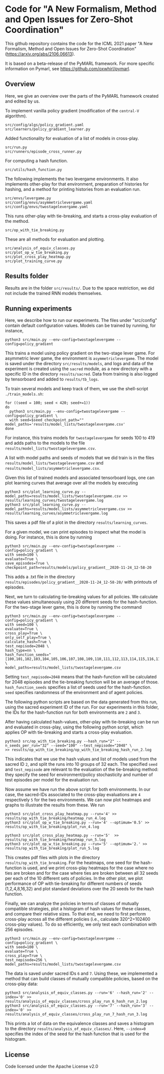# Code for "A New Formalism, Method and Open Issues for Zero-Shot Coordination"

This github repository contains the code for the ICML 2021 paper "A New Formalism, Method and Open Issues for Zero-Shot Coordination" (https://arxiv.org/abs/2106.06613).

It is based on a beta-release of the PyMARL framework. For more specific information on Pymarl, see https://github.com/oxwhirl/pymarl.


## Overview

Here, we give an overview over the parts of the PyMARL framework created and edited by us.

To implement vanilla policy gradient (modification of the `central-V` algorithm).
```
src/config/algs/policy_gradient.yaml
src/learners/policy_gradient_learner.py
```

Added functionality for evaluation of a list of models in cross-play.
```
src/run.py
src/runners/episode_cross_runner.py
```

For computing a hash function.
```
src/utils/hash_function.py
```

The following implements the two levergame environments. It also implements other-play for that environment, preparation
of histories for hashing, and 
a method for printing histories from an evaluation run.

```
src/envs/levergame.py
src/config/envs/asymmetriclevergame.yaml
src/config/envs/twostagelevergame.yaml
```

This runs other-play with tie-breaking, and starts a cross-play evaluation of the method.
```
src/op_with_tie_breaking.py
```

These are all methods for evaluation and plotting.
```
src/analysis_of_equiv_classes.py
src/plot_op_w_tie_breaking.py
src/plot_cross_play_heatmap.py
src/plot_training_curve.py
```

## Results folder

Results are in the folder `src/results/`. Due to the space restriction, we did not
include the trained RNN models themselves.

## Running experiments

Here, we describe how to run our experiments. The files under "src/config" contain default configuration values.
Models can be trained by running, for instance,

```
python3 src/main.py --env-config=twostagelevergame --config=policy_gradient
```

This trains a model using policy gradient on the two-stage lever game.
For asymmetric lever game, the environment is `asymmetriclevergame`.
The model is saved under the directory `src/results/models`, and logs and data of the experiment is created using the
`sacred` module, as a new directory with a specific ID in the directory `results/sacred`. Data from training is also
logged by tensorboard and added to `results/tb_logs`.

To train several models and keep track of them, we use the shell-script `./train_models.sh`:

```
for ((seed = 100; seed < 420; seed+=1))
do
  python3 src/main.py --env-config=twostagelevergame --config=policy_gradient \
  with seed=$seed checkpoint_path="" model_paths='results/model_lists/twostagelevergame.csv'
done
```

For instance, this trains models for  `twostagelevergame` for seeds 100 to 419 and adds paths to the models to the file
`results/model_lists/twostagelevergame.csv`.

A list with model paths and seeds of models that we did train is in the files `results/model_lists/twostagelevergame.csv`
and `results/model_lists/asymmetriclevergame.csv`.

Given this list of trained models and associated tensorboard logs, one can plot learning curves that average over all the models by executing

```
python3 src/plot_learning_curve.py --model_paths=results/model_lists/twostagelevergame.csv >> results/learning_curves/twostagelevergame.log
python3 src/plot_learning_curve.py --model_paths=results/model_lists/asymmetriclevergame.csv >> results/learning_curves/asymmetriclevergame.log
```

This saves a pdf file of a plot in the directory `results/learning_curves`.

For a given model, we can print episodes to inspect what the model is doing. For instance, this is done by running

```
python3 src/main.py --env-config=twostagelevergame --config=policy_gradient \
with seed=100 \
evaluate=True \
save_episodes=True \
checkpoint_path=results/models/policy_gradient__2020-11-24_12-58-20 
```

This adds a .txt file in the directory `results/episodes/policy_gradient__2020-11-24_12-58-20/` with printouts of episodes.

Next, we turn to calculating tie-breaking values for all policies. We calculate these values simultaneously using 20 different seeds
for the hash-function. For the two-stage lever game, this is done by running the command

```
python3 src/main.py --env-config=twostagelevergame --config=policy_gradient \
with seed=100 \
evaluate=True \
cross_play=True \
only_self_play=True \
calculate_hash=True \
test_nepisode=2048 \
hash_type=nn \
hash_function_seeds="[100,101,102,103,104,105,106,107,108,109,110,111,112,113,114,115,116,117,118,119]" \
model_paths=results/model_lists/twostagelevergame.csv
```

Setting `test_nepisode=2048` means that the hash-function will be calculated for 2048 episodes and the
tie-breaking function will be an average of those. `hash_function_seeds` specifies a list of seeds used for the
hash-function. `seed` specifies randomness of the environment and of agent policies.

The following python scripts are based on the data generated from this run, using the sacred experiment ID of the run.
For our experiments in this folder, the IDs for the hash-function run for both environments are `2` and `3`.

After having calculated hash-values, other-play with tie-breaking can be run and evaluated in cross-play, using the
following python script, which applies OP with tie-breaking and starts a cross-play evaluation.

```
python3 src/op_with_tie_breaking.py --hash_run="2" --n_seeds_per_run="32" --seed="100" --test_nepisode="2048" \
>> results/op_with_tie_breaking/op_with_tie_breaking_hash_run_2.log
```

This indicates that we use the hash values and list of models used from the sacred ID `2`, and split the runs into 10
groups of 32 each. The specified `seed` and `test_nepisode` are relevant to the evaluation of the
tie-breaking method: they specify the seed for environment/policy stochasticity and number of test episodes per model for the
evaluation run.

Now assume we have run the above script for both environments. In our case, the sacred-IDs
associated to the cross-play evaluations
are `4` respectively `5` for the two environments. We can now plot heatmaps and graphs to
illustrate the results from these. We run

```
python3 src/plot_cross_play_heatmap.py --run='4' >> results/op_with_tie_breaking/heatmap_run_4.log
python3 src/plot_op_w_tie_breaking.py --run='4' --optimum='0.5' >> results/op_with_tie_breaking/plot_run_4.log

python3 src/plot_cross_play_heatmap.py --run='5'  >> results/op_with_tie_breaking/heatmap_run_5.log
python3 src/plot_op_w_tie_breaking.py --run='5' --optimum='2.' >> results/op_with_tie_breaking/plot_run_5.log
```

This creates pdf files with plots in the directory `results/op_with_tie_breaking`. For the heatmaps, one seed for the 
hash-function is used, and we print cross-play heatmaps for the case where no ties are broken and for the case where
ties are broken between all 32 seeds per each of the 10 different sets of policies. In the other plot, we plot
performance of OP with tie-breaking for different numbers of seeds (1,2,4,8,16,32) and plot standard deviations over
the 20 seeds for the hash function.

Finally, we can analyze the policies in terms of classes of mutually compatible strategies, plot a histogram of hash
values for these classes, and compare their relative sizes. To that end, we need to first
perform cross-play across all the different policies (i.e., calculate 320^2=102400 cross-play values).
To do so efficiently, we only test each combination with 256 episodes.

```
python3 src/main.py --env-config=twostagelevergame --config=policy_gradient \
with seed=100 \
evaluate=True \
cross_play=True \
test_nepisode=256 \
model_paths=results/model_lists/twostagelevergame.csv
```

The data is saved under sacred IDs `6` and `7`. Using these, we implemented a method that can build classes of mutually
compatible policies, based on the cross-play data:

```
python3 src/analysis_of_equiv_classes.py --run='6' --hash_run='2' --index='0' >> results/analysis_of_equiv_classes/cross_play_run_6_hash_run_2.log
python3 src/analysis_of_equiv_classes.py --run='7' --hash_run='3' --index='0' >> results/analysis_of_equiv_classes/cross_play_run_7_hash_run_3.log
```

This prints a lot of data on the equivalence classes and saves a histogram to the directory
`results/analysis_of_equiv_classes/`. Here, `--index=0` specifies the index of the seed for the hash function that is used for the
histogram.


## License

Code licensed under the Apache License v2.0
